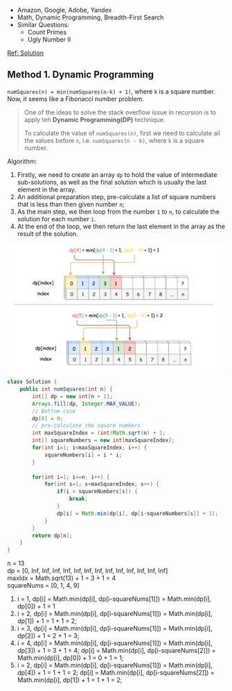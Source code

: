 []()

* Amazon, Google, Adobe, Yandex
* Math, Dynamic Programming, Breadth-First Search
* Similar Questions:
    * Count Primes
    * Ugly Number II
    
[Ref: Solution](https://leetcode.com/problems/perfect-squares/solution/)
    
## Method 1. Dynamic Programming
`numSquares(n) = min(numSquares(n-k) + 1)`, where `k` is a square number.
Now, it seems like a Fibonacci number problem.

> One of the ideas to solve the stack overflow issue in recursion is to apply teh **Dynamic Programming(DP)** technique.
>
> To calculate the value of `numSquares(n)`, first we need to calculate all the values before `n`, i.e. `numSquares(n - k)`, where `k` is a square number.

Algorithm:
1. Firstly, we need to create an array `dp` to hold the value of intermediate sub-solutions, as well as the final solution which is usually the last element in the array.
2. An additional preparation step, pre-calculate a list of square numbers that is less than then given number `n`;
3. As the main step, we then loop from the number `1` to `n`, to calculate the solution for each number `i`.
4. At the end of the loop, we then return the last element in the array as the result of the solution.

![tab](images/279_dp.png) 

```java 
class Solution {
    public int numSquares(int n) {
        int[] dp = new int[n + 1];
        Arrays.fill(dp, Integer.MAX_VALUE);
        // Bottom case
        dp[0] = 0;
        // pre-calculate the square numbers
        int maxSquareIndex = (int)Math.sqrt(n) + 1;
        int[] squareNumbers = new int[maxSquareIndex];
        for(int i=1; i<maxSquareIndex; i++) {
            squareNumbers[i] = i * i;
        }
        
        for(int i=1; i<=n; i++) {
            for(int s=1; s<maxSquareIndex; s++) {
                if(i < squareNumbers[s]) {
                    break;
                }
                dp[i] = Math.min(dp[i], dp[i-squareNumbers[s]] + 1);
            }
        }
        return dp[n];
    }
}
```

n = 13      
dp = [0, Inf, Inf, Inf, Inf, Inf, Inf, Inf, Inf, Inf, Inf, Inf, Inf, Inf]       
maxIdx = Math.sqrt(13) + 1 = 3 + 1 = 4      
squareNums = [0, 1, 4, 9]       
1. i = 1, dp[i] = Math.min(dp[i], dp[i-squareNums[1]]) = Math.min(dp[i], dp[0]) + 1 = 1
2. i = 2, dp[i] = Math.min(dp[i], dp[i-squareNums[1]]) = Math.min(dp[i], dp[1]) + 1 = 1 + 1 = 2;
3. i = 3, dp[i] = Math.min(dp[i], dp[i-squareNums[1]]) = Math.min(dp[i], dp[2]) + 1 = 2 + 1 = 3;
4. i = 4, dp[i] = Math.min(dp[i], dp[i-squareNums[1]]) = Math.min(dp[i], dp[3]) + 1 = 3 + 1 = 4;
          dp[i] = Math.min(dp[i], dp[i-squareNums[2]]) = Math.min(dp[i], dp[0]) + 1 = 0 + 1 = 1;
5. i = 2, dp[i] = Math.min(dp[i], dp[i-squareNums[1]]) = Math.min(dp[i], dp[4]) + 1 = 1 + 1 = 2;
          dp[i] = Math.min(dp[i], dp[i-squareNums[2]]) = Math.min(dp[i], dp[1]) + 1 = 1 + 1 = 2;